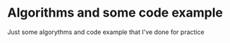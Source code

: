 # Algorithms and some code example

Just some algorythms and code example that I've done for practice 